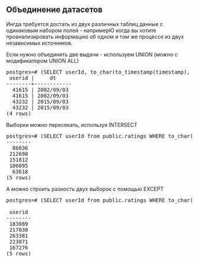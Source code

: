 ## Объединение датасетов

Ингда требуется достать из двух различных таблиц данные с одинаковым набором полей - напримерЮ когда вы хотите проанализировать информацию об одном и том же процессе из двух независимых источников.

Если нужно объединить две выдачи - используем UNION (можно с модификатором UNION ALL)

<pre>
postgres=# (SELECT userId, to_char(to_timestamp(timestamp), 'YYYY/MM/DD') as dt from public.ratings WHERE to_char(to_timestamp(timestamp), 'YYYY/MM/DD')='2002/09/03' LIMIT 2) UNION ALL  (SELECT userId, to_char(to_timestamp(timestamp), 'YYYY/MM/DD') as dt from public.ratings WHERE to_char(to_timestamp(timestamp), 'YYYY/MM/DD')='2015/09/03' LIMIT 2) LIMIT 5;
 userid |     dt     
--------+------------
  41615 | 2002/09/03
  41615 | 2002/09/03
  43232 | 2015/09/03
  43232 | 2015/09/03
(4 rows)
</pre>

Выборки можно пересекать, используя INTERSECT

<pre>
postgres=# (SELECT userId from public.ratings WHERE to_char(to_timestamp(timestamp), 'YYYY/MM/DD')>='2010/09/03') INTERSECT  (SELECT userId from public.ratings WHERE to_char(to_timestamp(timestamp), 'YYYY/MM/DD')<'2015/09/03') LIMIT 5; userid 
--------
  86036
 212698
 151812
 106095
  63618
(5 rows)
</pre>

А можно строить разность двух выборок с помощью EXCEPT
<pre>
postgres=# (SELECT userId from public.ratings WHERE to_char(to_timestamp(timestamp), 'YYYY/MM/DD')>='2010/09/03') EXCEPT  (SELECT userId from public.ratings WHERE to_char(to_timestamp(timestamp), 'YYYY/MM/DD')<'2015/09/03') LIMIT 5; userid 

 userid 
--------
 183089
 217030
 263381
 223071
 167276
(5 rows)
</pre>

